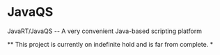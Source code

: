 # JavaQS
JavaRT/JavaQS -- A very convenient Java-based scripting platform 

** This project is currently on indefinite hold and is far from complete. *
